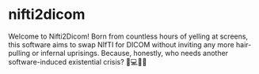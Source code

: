 # nifti2dicom
Welcome to Nifti2Dicom! Born from countless hours of yelling at screens, this software aims to swap NIfTI for DICOM without inviting any more hair-pulling or infernal uprisings. Because, honestly, who needs another software-induced existential crisis? 🔁💻😫🔥
